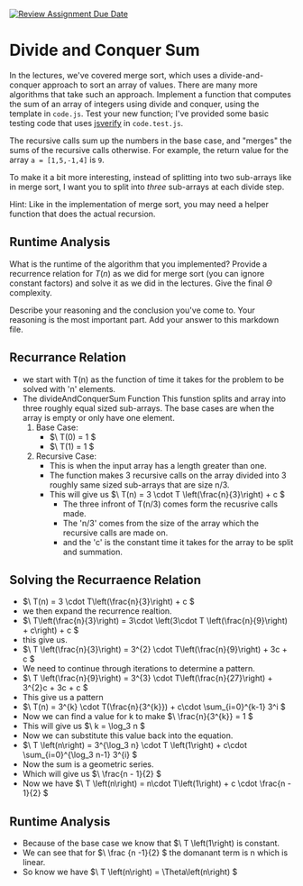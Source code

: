 [![Review Assignment Due Date](https://classroom.github.com/assets/deadline-readme-button-24ddc0f5d75046c5622901739e7c5dd533143b0c8e959d652212380cedb1ea36.svg)](https://classroom.github.com/a/E1vcEWuv)
# Divide and Conquer Sum

In the lectures, we've covered merge sort, which uses a divide-and-conquer
approach to sort an array of values. There are many more algorithms that take
such an approach. Implement a function that computes the sum of an array of
integers using divide and conquer, using the template in `code.js`. Test your
new function; I've provided some basic testing code that uses
[jsverify](https://jsverify.github.io/) in `code.test.js`.

The recursive calls sum up the numbers in the base case, and "merges" the sums
of the recursive calls otherwise. For example, the return value for the array `a
= [1,5,-1,4]` is `9`.

To make it a bit more interesting, instead of splitting into two sub-arrays like
in merge sort, I want you to split into *three* sub-arrays at each divide step.

Hint: Like in the implementation of merge sort, you may need a helper function
that does the actual recursion.

## Runtime Analysis

What is the runtime of the algorithm that you implemented? Provide a recurrence
relation for $T(n)$ as we did for merge sort (you can ignore constant factors)
and solve it as we did in the lectures. Give the final $\Theta$ complexity.

Describe your reasoning and the conclusion you've come to. Your reasoning is the
most important part. Add your answer to this markdown file.

## Recurrance Relation 
- we start with T(n) as the function of time it takes for the problem to be solved with 'n' elements.
- The divideAndConquerSum Function
  This funstion splits and array into three roughly equal sized sub-arrays. The base cases are when the array is empty or only have one element.
  1. Base Case:
     - $\ T(0) = 1 $
     - $\ T(1) = 1 $
  2. Recursive Case:
     - This is when the input array has a length greater than one.
     - The function makes 3 recursive calls on the array divided into 3 roughly same sized sub-arrays that are size n/3.
     - This will give us $\ T(n) = 3 \cdot T \left(\frac{n}{3}\right) + c $
         - The three infront of T(n/3) comes form the recusrive calls made.
         - The 'n/3' comes from the size of the array which the recursive calls are made on.
         - and the 'c' is the constant time it takes for the array to be split and summation.

## Solving the Recurraence Relation 
- $\ T(n) = 3 \cdot T\left(\frac{n}{3}\right) + c $
- we then expand the recurrence realtion.
- $\ T\left(\frac{n}{3}\right) = 3\cdot \left(3\cdot T \left(\frac{n}{9}\right) + c\right) + c $
- this give us.
- $\ T \left(\frac{n}{3}\right) = 3^{2} \cdot T\left(\frac{n}{9}\right) + 3c + c $
- We need to continue through iterations to determine a pattern.
- $\ T \left(\frac{n}{9}\right) = 3^{3} \cdot T\left(\frac{n}{27}\right) + 3^{2}c + 3c + c $
- This give us a pattern
- $\ T(n) = 3^{k} \cdot T(\frac{n}{3^{k}}) + c\cdot \sum_{i=0}^{k-1} 3^i $
- Now we can find a value for k to make $\ \frac{n}{3^{k}} = 1 $
- This will give us $\ k = \log_3 n $
- Now we can substitute this value back into the equation.
- $\ T \left(n\right) = 3^{\log_3 n} \cdot T \left(1\right) + c\cdot \sum_{i=0}^{\log_3 n-1} 3^{i} $
- Now the sum is a geometric series.
- Which will give us $\ \frac{n - 1}{2} $
- Now we have $\ T \left(n\right) = n\cdot T\left(1\right) + c \cdot \frac{n - 1}{2} $

## Runtime Analysis
- Because of the base case we know that $\ T \left(1\right) is constant.
- We can see that for  $\ \frac {n -1}{2} $ the domanant term is n which is linear.
- So know we have $\ T \left(n\right) = \Theta\left(n\right) $  


